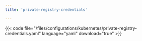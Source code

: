 ```yaml
---
title: 'private-registry-credentials'

---
```


{{< code file="/files/configurations/kubernetes/private-registry-credentials.yaml" language="yaml" download="true" >}}
